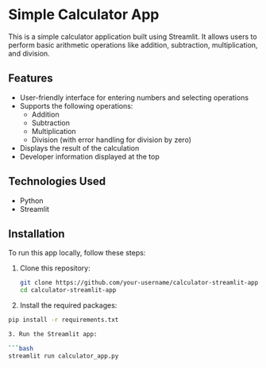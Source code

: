 # Simple Calculator App

This is a simple calculator application built using Streamlit. It allows users to perform basic arithmetic operations like addition, subtraction, multiplication, and division.

## Features

- User-friendly interface for entering numbers and selecting operations
- Supports the following operations:
  - Addition
  - Subtraction
  - Multiplication
  - Division (with error handling for division by zero)
- Displays the result of the calculation
- Developer information displayed at the top

## Technologies Used

- Python
- Streamlit

## Installation

To run this app locally, follow these steps:

1. Clone this repository:
   ```bash
   git clone https://github.com/your-username/calculator-streamlit-app.git
   cd calculator-streamlit-app
2. Install the required packages:

```bash
pip install -r requirements.txt

3. Run the Streamlit app:

```bash
streamlit run calculator_app.py
